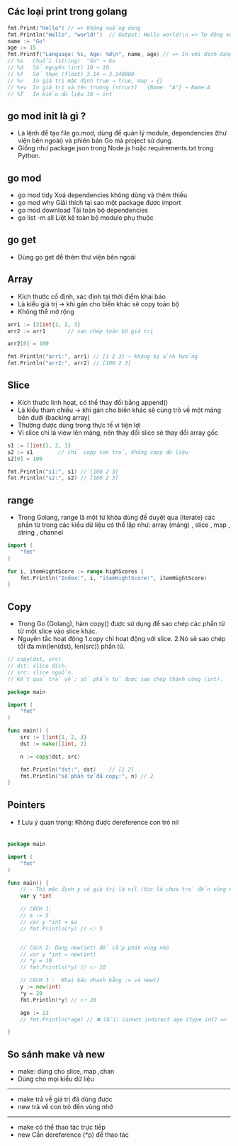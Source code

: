 ## Các loại print trong golang

```go
fmt.Print("Hello") // => Không xuống dòng
fmt.Println("Hello", "world!")  // Output: Hello world!\n => Tự động xuống dòng
name := "Go"
age := 15
fmt.Printf("Language: %s, Age: %d\n", name, age) // => In với định dạng (format) tương tự như trong C, Java.
// %s	Chuỗi (string)	"Go" → Go
// %d	Số nguyên (int)	10 → 10
// %f	Số thực (float)	3.14 → 3.140000
// %v	In giá trị mặc định	true → true, map → {}
// %+v	In giá trị và tên trường (struct)	{Name: "A"} → Name:A
// %T	In kiểu dữ liệu	10 → int
```

## go mod init là gì ?

- Là lệnh để tạo file go.mod, dùng để quản lý module, dependencies (thư viện bên ngoài) và phiên bản Go mà project sử dụng.
- Giống như package.json trong Node.js hoặc requirements.txt trong Python.

## go mod

- go mod tidy Xoá dependencies không dùng và thêm thiếu
- go mod why Giải thích tại sao một package được import
- go mod download Tải toàn bộ dependencies
- go list -m all Liệt kê toàn bộ module phụ thuộc

## go get

- Dùng go get để thêm thư viện bên ngoài

## Array

- Kích thước cố định, xác định tại thời điểm khai báo
- Là kiểu giá trị → khi gán cho biến khác sẽ copy toàn bộ
- Không thể mở rộng

```go
arr1 := [3]int{1, 2, 3}
arr2 := arr1       // sao chép toàn bộ giá trị

arr2[0] = 100

fmt.Println("arr1:", arr1) // [1 2 3] — không bị ảnh hưởng
fmt.Println("arr2:", arr2) // [100 2 3]
```

## Slice

- Kích thước linh hoạt, có thể thay đổi bằng append()
- Là kiểu tham chiếu → khi gán cho biến khác sẽ cùng trỏ về một mảng bên dưới (backing array)
- Thường được dùng trong thực tế vì tiện lợi
- Vì slice chỉ là view lên mảng, nên thay đổi slice sẽ thay đổi array gốc

```go
s1 := []int{1, 2, 3}
s2 := s1        // chỉ copy con trỏ, không copy dữ liệu
s2[0] = 100

fmt.Println("s1:", s1) // [100 2 3]
fmt.Println("s2:", s2) // [100 2 3]
```

## range

- Trong Golang, range là một từ khóa dùng để duyệt qua (iterate) các phần tử trong các kiểu dữ liệu có thể lặp như: array (mảng) , slice , map , string , channel

```go
import (
	"fmt"
)

for i, itemHightScore := range highScores {
	fmt.Println("Index:", i, "itemHightScore:", itemHightScore)
}
```

## Copy

- Trong Go (Golang), hàm copy() được sử dụng để sao chép các phần tử từ một slice vào slice khác.
- Nguyên tắc hoạt động
  1.copy chỉ hoạt động với slice.
  2.Nó sẽ sao chép tối đa min(len(dst), len(src)) phần tử.

```go
// copy(dst, src)
// dst: slice đích.
// src: slice nguồn.
// Kết quả trả về: số phần tử được sao chép thành công (int).

package main

import (
	"fmt"
)

func main() {
	src := []int{1, 2, 3}
	dst := make([]int, 2)

	n := copy(dst, src)

	fmt.Println("dst:", dst)    // [1 2]
	fmt.Println("số phần tử đã copy:", n) // 2
}
```

## Pointers

- ❗ Lưu ý quan trọng: Không được dereference con trỏ nil

```go

package main

import (
	"fmt"
)

func main() {
	// - Thì mặc định y có giá trị là nil (tức là chưa trỏ đến vùng nhớ nào), nếu bạn cố *y = 10 thì chương trình sẽ panic vì dereference nil pointer.
  	var y *int

	// CÁCH 1:
	// a := 5
	// var y *int = &a
	// fmt.Println(*y) // 👉 5


	// Cách 2: Dùng new(int) để cấp phát vùng nhớ
	// var y *int = new(int)
	// *y = 10
	// fmt.Println(*y) // 👉 10

	// CÁCH 3 :  Khai báo nhanh bằng := và new()
	y := new(int)
	*y = 20
	fmt.Println(*y) // 👉 20

	age := 23
	// fmt.Println(*age) // ❌ lỗi: cannot indirect age (type int) => Vì *age nghĩa là: lấy giá trị tại địa chỉ mà age trỏ tới. Nhưng age chỉ là một giá trị số, không phải địa chỉ (con trỏ).

}
```

## So sánh make và new

- make: dùng cho slice, map ,chan
- Dùng cho mọi kiểu dữ liệu

---

- make trả về giá trị đã dùng được
- new trả về con trỏ đến vùng nhớ

---

- make có thể thao tác trực tiếp
- new Cần dereference (\*p) để thao tác
